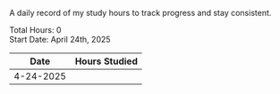 A daily record of my study hours to track progress and stay consistent.

Total Hours: 0  
Start Date: April 24th, 2025

| **Date**  | **Hours Studied** |
| --------- | ----------------- |
| 4-24-2025 |                   |

